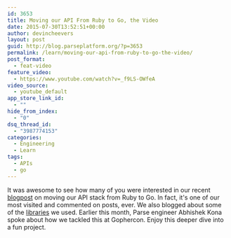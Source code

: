 ```yaml
---
id: 3653
title: Moving our API From Ruby to Go, the Video
date: 2015-07-30T13:52:51+00:00
author: devincheevers
layout: post
guid: http://blog.parseplatform.org/?p=3653
permalink: /learn/moving-our-api-from-ruby-to-go-the-video/
post_format:
  - feat-video
feature_video:
  - https://www.youtube.com/watch?v=_f9LS-OWfeA
video_source:
  - youtube_default
app_store_link_id:
  - ""
hide_from_index:
  - "0"
dsq_thread_id:
  - "3987774153"
categories:
  - Engineering
  - Learn
tags:
  - APIs
  - go
---
```

It was awesome to see how many of you were interested in our recent [blogpost](http://blog.parseplatform.org/learn/how-we-moved-our-api-from-ruby-to-go-and-saved-our-sanity/) on moving our API stack from Ruby to Go. In fact, it's one of our most visited and commented on posts, ever. We also blogged about some of the [libraries](http://blog.parseplatform.org/learn/parse-loves-go/) we used. Earlier this month, Parse engineer Abhishek Kona spoke about how we tackled this at Gophercon. Enjoy this deeper dive into a fun project.